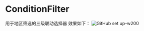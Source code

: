 # ConditionFilter
用于地区筛选的三级联动选择器
效果如下：
![GitHub set up-w200](https://images2018.cnblogs.com/blog/857497/201807/857497-20180718153358060-1537492873.gif)

